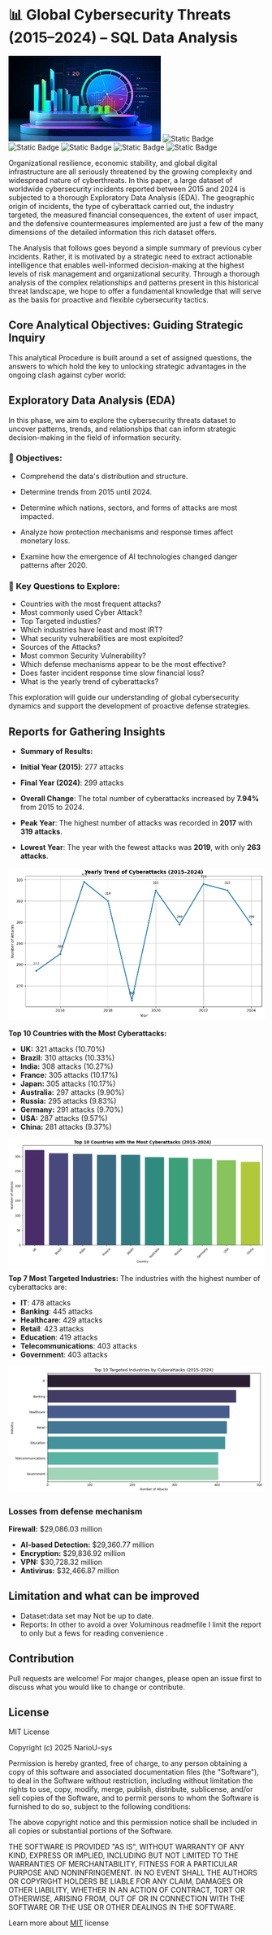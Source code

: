 # 📊  Global Cybersecurity Threats (2015–2024) – SQL Data Analysis

![Alt text](images/sql_uda.jpeg)
![Static Badge](https://img.shields.io/badge/Python_version-3.10%2B-green) 
![Static Badge](https://img.shields.io/badge/EDA_InsightGaining_Visualization_Databases%20view-yellow)
![Static Badge](https://img.shields.io/badge/SQL-violet) 
![Static Badge](https://img.shields.io/badge/License-MIT-green) 
![Static Badge](https://img.shields.io/badge/Open_source-pink)

Organizational resilience, economic stability, and global digital infrastructure are all seriously threatened by the growing complexity and widespread nature of cyberthreats. In this paper, a large dataset of worldwide cybersecurity incidents reported between 2015 and 2024 is subjected to a thorough Exploratory Data Analysis (EDA).  The geographic origin of incidents, the type of cyberattack carried out, the industry targeted, the measured financial consequences, the extent of user impact, and the defensive countermeasures implemented are just a few of the many dimensions of the detailed information this rich dataset offers.

The Analysis that follows goes beyond a simple summary of previous cyber incidents. Rather, it is motivated by a strategic need to extract actionable intelligence that enables well-informed decision-making at the highest levels of risk management and organizational security. Through a thorough analysis of the complex relationships and patterns present in this historical threat landscape, we hope to offer a fundamental knowledge that will serve as the basis for proactive and flexible cybersecurity tactics.

##  Core Analytical Objectives: Guiding Strategic Inquiry

This analytical Procedure is built around a set of assigned questions, the answers to which hold the key to unlocking strategic advantages in the ongoing clash against cyber world:

## Exploratory Data Analysis (EDA)

In this phase, we aim to explore the cybersecurity threats dataset to uncover patterns, trends, and relationships that can inform strategic decision-making in the field of information security.

### 🎯 Objectives:
* Comprehend the data's distribution and structure.
* Determine trends from 2015 until 2024.
* Determine which nations, sectors, and forms of attacks are most impacted.

* Analyze how protection mechanisms and response times affect monetary loss.
* Examine how the emergence of AI technologies changed danger patterns after 2020.

### 🧠 Key Questions to Explore:
- Countries with the most frequent attacks?
- Most commonly used Cyber Attack?
- Top Targeted industies?
- Which industries have least and most IRT?
- What security vulnerabilities are most exploited?
- Sources of the Attacks?
- Most common Security Vulnerability?
- Which defense mechanisms appear to be the most effective?
- Does faster incident response time slow financial loss?
- What is the yearly trend of cyberattacks?

This exploration will guide our understanding of global cybersecurity dynamics and support the development of proactive defense strategies.


## Reports for Gathering Insights
- **Summary of Results:**
- **Initial Year (2015)**: 277 attacks
- **Final Year (2024)**: 299 attacks
- **Overall Change**: The total number of cyberattacks increased by **7.94%** from 2015 to 2024.
  
- **Peak Year**: The highest number of attacks was recorded in **2017** with **319 attacks**.
  
- **Lowest Year**: The year with the fewest attacks was **2019**, with only **263 attacks**.

![Alt text](images/year.png)

**Top 10 Countries with the Most Cyberattacks:**
- **UK:** 321 attacks (10.70%)
- **Brazil:** 310 attacks (10.33%)
- **India:** 308 attacks (10.27%)
- **France:** 305 attacks (10.17%)
- **Japan:** 305 attacks (10.17%)
- **Australia:** 297 attacks (9.90%)
- **Russia:** 295 attacks (9.83%)
- **Germany:** 291 attacks (9.70%)
- **USA:** 287 attacks (9.57%)
- **China:** 281 attacks (9.37%)

![Alt text](images/country.png)

**Top 7 Most Targeted Industries:**
   The industries with the highest number of cyberattacks are:
   - **IT**: 478 attacks
   - **Banking**: 445 attacks
   - **Healthcare**: 429 attacks
   - **Retail**: 423 attacks
   - **Education**: 419 attacks
   - **Telecommunications**: 403 attacks
   - **Government**: 403 attacks

   ![Alt text](images/industry.png)


### Losses from defense mechanism

**Firewall:** $29,086.03 million
* **AI-based Detection:** $29,360.77 million
* **Encryption:** $29,836.92 million
* **VPN:** $30,728.32 million
* **Antivirus:** $32,466.87 million

## Limitation and what can be improved
- Dataset:data set may Not be up to date.
- Reports: In other to avoid a over Voluminous readmefile I limit the report to only but a fews for reading convenience .


## Contribution

Pull requests are welcome! For major changes, please open an issue first to discuss what you would like to change or contribute.

## License

MIT License

Copyright (c) 2025 NarioU-sys

Permission is hereby granted, free of charge, to any person obtaining a copy
of this software and associated documentation files (the "Software"), to deal
in the Software without restriction, including without limitation the rights
to use, copy, modify, merge, publish, distribute, sublicense, and/or sell
copies of the Software, and to permit persons to whom the Software is
furnished to do so, subject to the following conditions:

The above copyright notice and this permission notice shall be included in all
copies or substantial portions of the Software.

THE SOFTWARE IS PROVIDED "AS IS", WITHOUT WARRANTY OF ANY KIND, EXPRESS OR
IMPLIED, INCLUDING BUT NOT LIMITED TO THE WARRANTIES OF MERCHANTABILITY,
FITNESS FOR A PARTICULAR PURPOSE AND NONINFRINGEMENT. IN NO EVENT SHALL THE
AUTHORS OR COPYRIGHT HOLDERS BE LIABLE FOR ANY CLAIM, DAMAGES OR OTHER
LIABILITY, WHETHER IN AN ACTION OF CONTRACT, TORT OR OTHERWISE, ARISING FROM,
OUT OF OR IN CONNECTION WITH THE SOFTWARE OR THE USE OR OTHER DEALINGS IN THE
SOFTWARE.

Learn more about [MIT](https://choosealicense.com/licenses/mit/) license



